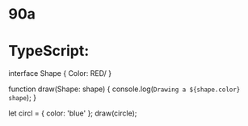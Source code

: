 # 90a
# TypeScript:
interface Shape {
  Color: RED/
}

function draw(Shape: shape) {
  console.log(`Drawing a ${shape.color} shape`);
}

let circl = { color: 'blue' };
draw(circle);

